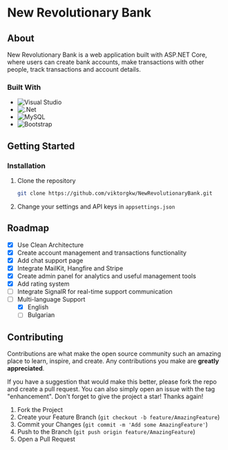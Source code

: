 # New Revolutionary Bank

## About

New Revolutionary Bank is a web application built with ASP.NET Core, where users can create bank accounts, make transactions with other people, track transactions and account details.

### Built With

* ![Visual Studio](https://img.shields.io/badge/Visual%20Studio-5C2D91.svg?style=for-the-badge&logo=visual-studio&logoColor=white)
* ![.Net](https://img.shields.io/badge/.NET-5C2D91?style=for-the-badge&logo=.net&logoColor=white)
* ![MySQL](https://img.shields.io/badge/mysql-%2300f.svg?style=for-the-badge&logo=mysql&logoColor=white)
* ![Bootstrap](https://img.shields.io/badge/bootstrap-%238511FA.svg?style=for-the-badge&logo=bootstrap&logoColor=white)

## Getting Started

### Installation

1. Clone the repository

    ```sh
    git clone https://github.com/viktorgkw/NewRevolutionaryBank.git
    ```

2. Change your settings and API keys in `appsettings.json`

## Roadmap

* [x] Use Clean Architecture
* [x] Create account management and transactions functionality
* [x] Add chat support page
* [x] Integrate MailKit, Hangfire and Stripe
* [x] Create admin panel for analytics and useful management tools
* [x] Add rating system
* [ ] Integrate SignalR for real-time support communication
* [ ] Multi-language Support
  * [X] English
  * [ ] Bulgarian

## Contributing

Contributions are what make the open source community such an amazing place to learn, inspire, and create. Any contributions you make are **greatly appreciated**.

If you have a suggestion that would make this better, please fork the repo and create a pull request. You can also simply open an issue with the tag "enhancement".
Don't forget to give the project a star! Thanks again!

1. Fork the Project
2. Create your Feature Branch (`git checkout -b feature/AmazingFeature`)
3. Commit your Changes (`git commit -m 'Add some AmazingFeature'`)
4. Push to the Branch (`git push origin feature/AmazingFeature`)
5. Open a Pull Request
